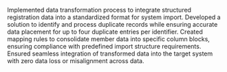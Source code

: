 Implemented data transformation process to integrate structured registration data into a standardized format for system import. Developed a solution to identify and process duplicate records while ensuring accurate data placement for up to four duplicate entries per identifier. Created mapping rules to consolidate member data into specific column blocks, ensuring compliance with predefined import structure requirements. Ensured seamless integration of transformed data into the target system with zero data loss or misalignment across data.
